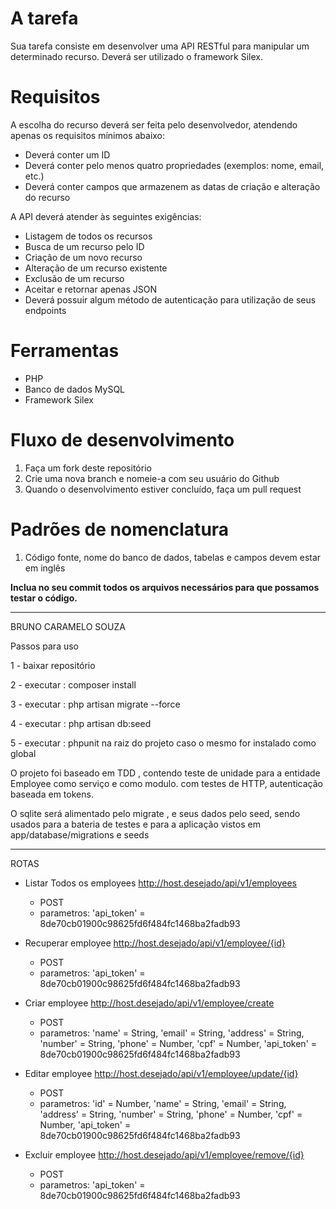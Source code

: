 # A tarefa
Sua tarefa consiste em desenvolver uma API RESTful para manipular um determinado recurso. Deverá ser utilizado o framework Silex.

# Requisitos
A escolha do recurso deverá ser feita pelo desenvolvedor, atendendo apenas os requisitos mínimos abaixo:

* Deverá conter um ID
* Deverá conter pelo menos quatro propriedades (exemplos: nome, email, etc.)
* Deverá conter campos que armazenem as datas de criação e alteração do recurso

A API deverá atender às seguintes exigências:

* Listagem de todos os recursos
* Busca de um recurso pelo ID
* Criação de um novo recurso
* Alteração de um recurso existente
* Exclusão de um recurso
* Aceitar e retornar apenas JSON
* Deverá possuir algum método de autenticação para utilização de seus endpoints

# Ferramentas
* PHP
* Banco de dados MySQL
* Framework Silex

# Fluxo de desenvolvimento
1. Faça um fork deste repositório
2. Crie uma nova branch e nomeie-a com seu usuário do Github
3. Quando o desenvolvimento estiver concluído, faça um pull request

# Padrões de nomenclatura
1. Código fonte, nome do banco de dados, tabelas e campos devem estar em inglês

**Inclua no seu commit todos os arquivos necessários para que possamos testar o código.**


******************************************************************************************************************

BRUNO CARAMELO SOUZA

Passos para uso

1 - baixar repositório

2 - executar : composer install

3 - executar : php artisan migrate --force

4 - executar : php artisan db:seed

5 - executar : phpunit na raiz do projeto caso o mesmo for instalado como global


O projeto foi baseado em TDD , contendo teste de unidade para a entidade Employee como serviço e como modulo.
com testes de HTTP, autenticação baseada em tokens.

O sqlite será alimentado pelo migrate , e seus dados pelo seed, sendo usados para a bateria de testes e para a aplicação vistos em app/database/migrations e seeds

---------------------------------------------------------------------------------------------------------

ROTAS


- Listar Todos os employees
	http://host.desejado/api/v1/employees
	- POST 
	- parametros: 'api_token' = 8de70cb01900c98625fd6f484fc1468ba2fadb93

- Recuperar employee
	http://host.desejado/api/v1/employee/{id}
	- POST 
	- parametros: 'api_token' = 8de70cb01900c98625fd6f484fc1468ba2fadb93

- Criar employee
	http://host.desejado/api/v1/employee/create
	- POST 
	- parametros: 
		'name' = String,
        'email' = String,
        'address' = String,
        'number' = String,
        'phone' = Number,
        'cpf' = Number,
		'api_token' = 8de70cb01900c98625fd6f484fc1468ba2fadb93


- Editar employee
	http://host.desejado/api/v1/employee/update/{id}
	- POST 
	- parametros: 
		'id' = Number,
		'name' = String,
        'email' = String,
        'address' = String,
        'number' = String,
        'phone' = Number,
        'cpf' = Number,
		'api_token' = 8de70cb01900c98625fd6f484fc1468ba2fadb93

- Excluir employee
	http://host.desejado/api/v1/employee/remove/{id}
	- POST 
	- parametros: 'api_token' = 8de70cb01900c98625fd6f484fc1468ba2fadb93
